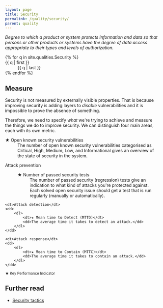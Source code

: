 ```yaml
---
layout: page
title: Security
permalink: /quality/security/
parent: quality
---
```


_Degree to which a product or system protects information and data so that persons or other products or systems have
the degree of data access appropriate to their types and levels of authorization._

<dl>
{% for q in site.qualities.Security %}
    <dt>{{ q | first }}</dt>
    <dd>{{ q | last }}</dd>
{% endfor %}
</dl>

## Measure

Security is not measured by externally visible properties. That is because improving security is adding layers to
_disable_ vulnerabilities and it is impossible to prove the absence of something.

Therefore, we need to specify _what_ we're trying to achieve and measure the things we do to improve security. We can
distinguish four main areas, each with its own metric.

<dl>
    <dt>★ Open known security vulnerabilities</dt>
    <dd>
        The number of open known security vulnerabilities categorised as Critical, High, Medium, Low, and Informational gives an overview
        of the state of security in the system.
    </dd>
</dl>

<dl>
    <dt>Attack prevention</dt>
    <dd>
        <dl>
            <dt>★ Number of passed security tests</dt>
            <dd>
                The number of passed security (regression) tests give an indication to what kind of attacks you're protected against.
                Each solved open security issue should get a test that is run regularly (manually or automatically).
            </dd>
        </dl>
    </dd>

    <dt>Attack detection</dt>
    <dd>
        <dl>
            <dt>★ Mean time to Detect (MTTD)</dt>
            <dd>The average time it takes to detect an attack.</dd>
        </dl>
    </dd>

    <dt>Attack response</dt>
    <dd>
        <dl>
            <dt>★ Mean time to Contain (MTTC)</dt>
            <dd>The average time it takes to contain an attack.</dd>
        </dl>
    </dd>
</dl>

<small>★ Key Performance Indicator</small>

## Further read

<ul>
    <li>
        <a href="{{ '/tactics/security/' | relative_url }}">Security tactics</a>
    </li>
</ul>
